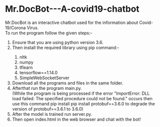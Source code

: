 # Mr.DocBot---A-covid19-chatbot
Mr.DocBot is an interactive chatbot used for the information about Covid-19/Corona Virus.<br>
To run the program follow the given steps:-<br><ol>
  <li>Ensure that you are using python version 3.6.</li>
  <li>Then install the required library using pip command:-</li>
  <ol>
    <li>nltk</li>
    <li>numpy</li>
    <li>tflearn</li>
    <li>tensorflow==1.14.0</li>
    <li>SimpleWebSocketServer</li>
  </ol>
  <li>Download all the programs and files in the same folder.</li>
  <li>Afterthat run the program main.py.<br>
  (While the program is being processed if the error "ImportError: DLL load failed: The specified procedure could not be found." occurs
  then use this command pip install pip install protobuf==3.6.0 to degrade the version of protobuf==3.6.1 to 3.6.0)</li> 
  <li>After the model is trained run server.py.</li>
  <li>Then open index.html in the web browser and chat with the bot!</li>
</ol>                                                   
